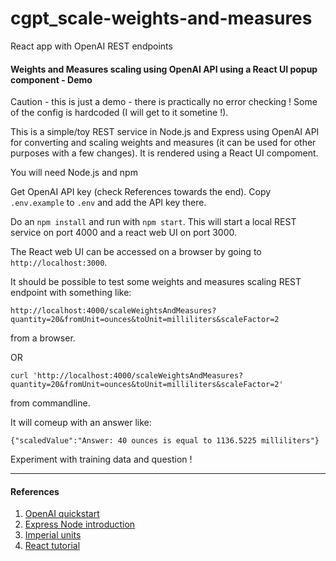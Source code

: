 # cgpt_scale-weights-and-measures
React app with OpenAI REST endpoints

#### Weights and Measures scaling using OpenAI API using a React UI popup component - Demo

Caution - this is just a demo - there is practically no error checking ! Some of the config is hardcoded (I will get to it sometine !).

This is a simple/toy REST service in Node.js and Express using OpenAI API for converting and scaling weights and measures (it can be used for other purposes with a few changes). It is rendered using a React UI compoment.

You will need Node.js and npm

Get OpenAI API key (check References towards the end). Copy `.env.example` to `.env` and add the API key there.

Do an `npm install` and run with `npm start`. This will start a local REST service on port 4000 and a react web UI on port 3000.

The React web UI can be accessed on a browser by going to `http://localhost:3000`.

It should be possible to test some weights and measures scaling REST endpoint with something like:

`http://localhost:4000/scaleWeightsAndMeasures?quantity=20&fromUnit=ounces&toUnit=milliliters&scaleFactor=2`

from a browser. 

OR

`curl 'http://localhost:4000/scaleWeightsAndMeasures?quantity=20&fromUnit=ounces&toUnit=milliliters&scaleFactor=2'`

from commandline.

It will comeup with an answer like:

`{"scaledValue":"Answer: 40 ounces is equal to 1136.5225 milliliters"}`

Experiment with training data and question !

---
#### References
1. [OpenAI quickstart](https://platform.openai.com/docs/quickstart)
2. [Express Node introduction](https://developer.mozilla.org/en-US/docs/Learn/Server-side/Express_Nodejs/Introduction)
3. [Imperial units](https://en.wikipedia.org/wiki/Imperial_units)
4. [React tutorial](https://reactjs.org/tutorial/tutorial.html)

